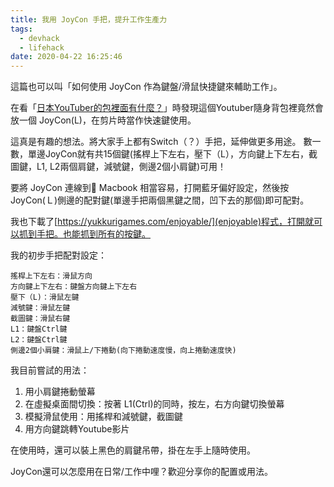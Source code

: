 ```yaml
---
title: 我用 JoyCon 手把，提升工作生產力
tags:
  - devhack
  - lifehack
date: 2020-04-22 16:25:46
---
```


這篇也可以叫「如何使用 JoyCon 作為鍵盤/滑鼠快捷鍵來輔助工作」。

在看「[日本YouTuber的包裡面有什麼？](https://www.youtube.com/watch?v=f6B_jJRWung)」時發現這個Youtuber隨身背包裡竟然會放一個 JoyCon(L)，在剪片時當作快速鍵使用。

這真是有趣的想法。將大家手上都有Switch（？）手把，延伸做更多用途。
數一數，單邊JoyCon就有共15個鍵(搖桿上下左右，壓下（L），方向鍵上下左右，截圖鍵，L1, L2兩個肩鍵，減號鍵，側邊2個小肩鍵)可用！

要將 JoyCon 連線到 Macbook 相當容易，打開藍牙偏好設定，然後按JoyCon(Ｌ)側邊的配對鍵(單邊手把兩個黑鍵之間，凹下去的那個)即可配對。

我也下載了[https://yukkurigames.com/enjoyable/](enjoyable)程式，打開就可以抓到手把。也能抓到所有的按鍵。

我的初步手把配對設定：

```
搖桿上下左右：滑鼠方向
方向鍵上下左右：鍵盤方向鍵上下左右
壓下（L)：滑鼠左鍵
減號鍵：滑鼠左鍵
截圖鍵：滑鼠右鍵
L1：鍵盤Ctrl鍵
L2：鍵盤Ctrl鍵
側邊2個小肩鍵：滑鼠上/下捲動(向下捲動速度慢，向上捲動速度快)
```

我目前嘗試的用法：

1. 用小肩鍵捲動螢幕
1. 在虛擬桌面間切換：按著 L1(Ctrl)的同時，按左，右方向鍵切換螢幕
1. 模擬滑鼠使用：用搖桿和減號鍵，截圖鍵
1. 用方向鍵跳轉Youtube影片

在使用時，還可以裝上黑色的肩鍵吊帶，掛在左手上隨時使用。

JoyCon還可以怎麼用在日常/工作中哩？歡迎分享你的配置或用法。
